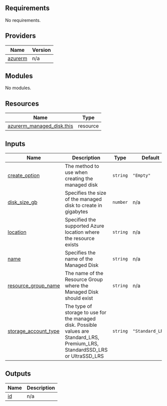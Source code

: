 <!-- BEGIN_TF_DOCS -->
## Requirements

No requirements.

## Providers

| Name | Version |
|------|---------|
| <a name="provider_azurerm"></a> [azurerm](#provider\_azurerm) | n/a |

## Modules

No modules.

## Resources

| Name | Type |
|------|------|
| [azurerm_managed_disk.this](https://registry.terraform.io/providers/hashicorp/azurerm/latest/docs/resources/managed_disk) | resource |

## Inputs

| Name | Description | Type | Default | Required |
|------|-------------|------|---------|:--------:|
| <a name="input_create_option"></a> [create\_option](#input\_create\_option) | The method to use when creating the managed disk | `string` | `"Empty"` | no |
| <a name="input_disk_size_gb"></a> [disk\_size\_gb](#input\_disk\_size\_gb) | Specifies the size of the managed disk to create in gigabytes | `number` | n/a | yes |
| <a name="input_location"></a> [location](#input\_location) | Specified the supported Azure location where the resource exists | `string` | n/a | yes |
| <a name="input_name"></a> [name](#input\_name) | Specifies the name of the Managed Disk | `string` | n/a | yes |
| <a name="input_resource_group_name"></a> [resource\_group\_name](#input\_resource\_group\_name) | The name of the Resource Group where the Managed Disk should exist | `string` | n/a | yes |
| <a name="input_storage_account_type"></a> [storage\_account\_type](#input\_storage\_account\_type) | The type of storage to use for the managed disk. Possible values are Standard\_LRS, Premium\_LRS, StandardSSD\_LRS or UltraSSD\_LRS | `string` | `"Standard_LRS"` | no |

## Outputs

| Name | Description |
|------|-------------|
| <a name="output_id"></a> [id](#output\_id) | n/a |
<!-- END_TF_DOCS -->